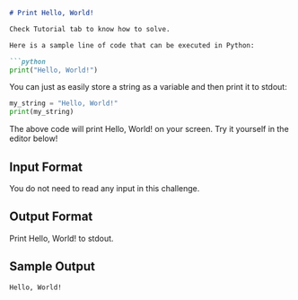 ```markdown
# Print Hello, World!

Check Tutorial tab to know how to solve.

Here is a sample line of code that can be executed in Python:

```python
print("Hello, World!")
```

You can just as easily store a string as a variable and then print it to stdout:

```python
my_string = "Hello, World!"
print(my_string)
```

The above code will print Hello, World! on your screen. Try it yourself in the editor below!

## Input Format

You do not need to read any input in this challenge.

## Output Format

Print Hello, World! to stdout.

## Sample Output

```
Hello, World!
```
```